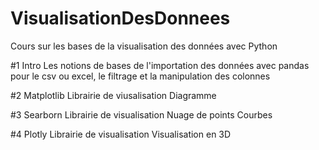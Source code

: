 # VisualisationDesDonnees

Cours sur les bases de la visualisation des données avec Python

#1 Intro 
Les notions de bases de l'importation des données avec pandas pour le csv ou excel, le filtrage et la manipulation des colonnes

#2 Matplotlib
Librairie de viusalisation
Diagramme

#3 Searborn
Librairie de visualisation
Nuage de points
Courbes

#4 Plotly
Librairie de visualisation
Visualisation en 3D
